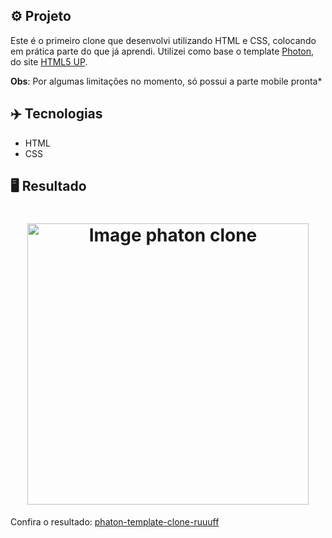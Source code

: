 ## ⚙️ Projeto
Este é o primeiro clone que desenvolvi utilizando HTML e CSS, colocando em prática parte do que já aprendi. Utilizei como base o template <a href="https://html5up.net/photon">Photon</a>, do site <a href="https://html5up.net/">HTML5 UP</a>.

**Obs**: Por algumas limitações no momento, só possui a parte mobile pronta*

## ✈️ Tecnologias
- HTML
- CSS

## 🖥️ Resultado
<h1 align="center">
  <img alt="Image phaton clone" src="https://i.imgur.com/bn3sbun.png" width="450px"> 
</h1>
Confira o resultado: <a href="https://phaton-template-clone-ruuuff.netlify.app">phaton-template-clone-ruuuff</a>